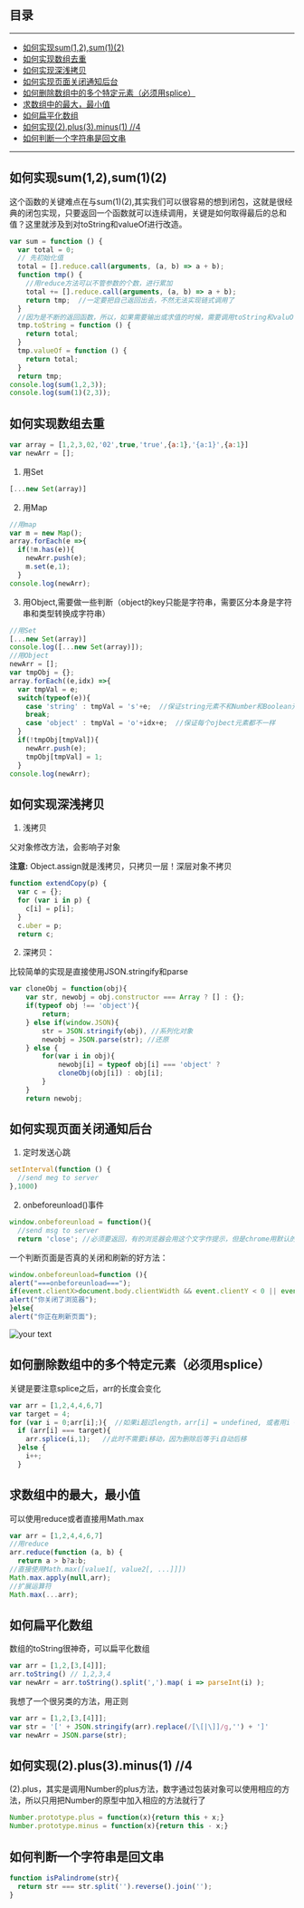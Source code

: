 ## 目录
---
- [如何实现sum(1,2),sum(1)(2)](#如何实现sum1,2,sum12)
- [如何实现数组去重](#如何实现数组去重)
- [如何实现深浅拷贝](#如何实现深浅拷贝)
- [如何实现页面关闭通知后台](#如何实现页面关闭通知后台)
- [如何删除数组中的多个特定元素（必须用splice）](#如何删除数组中的多个特定元素必须用splice)
- [求数组中的最大，最小值](#求数组中的最大，最小值)
- [如何扁平化数组](#如何扁平化数组)
- [如何实现(2).plus(3).minus(1) //4](#如何实现2plus3minus1-//4)
- [如何判断一个字符串是回文串](#如何判断一个字符串是回文串)
---

## 如何实现sum(1,2),sum(1)(2)

这个函数的关键难点在与sum(1)(2),其实我们可以很容易的想到闭包，这就是很经典的闭包实现，只要返回一个函数就可以连续调用，关键是如何取得最后的总和值？这里就涉及到对toString和valueOf进行改造。

```js
var sum = function () {
  var total = 0;
  // 先初始化值
  total = [].reduce.call(arguments, (a, b) => a + b);
  function tmp() {
    //用reduce方法可以不管参数的个数，进行累加
    total += [].reduce.call(arguments, (a, b) => a + b);
    return tmp;  //一定要把自己返回出去，不然无法实现链式调用了
  }
  //因为是不断的返回函数，所以，如果需要输出或求值的时候，需要调用toString和valuOf
  tmp.toString = function () {
    return total;
  }
  tmp.valueOf = function () {
    return total;
  }
  return tmp;
console.log(sum(1,2,3));
console.log(sum(1)(2,3));
```

## 如何实现数组去重

```js
var array = [1,2,3,02,'02',true,'true',{a:1},'{a:1}',{a:1}]
var newArr = [];
```

1. 用Set

```js
[...new Set(array)]
```

2. 用Map

```js
//用map
var m = new Map();
array.forEach(e =>{
  if(!m.has(e)){
    newArr.push(e);
    m.set(e,1);
  }
console.log(newArr);
```

3. 用Object,需要做一些判断（object的key只能是字符串，需要区分本身是字符串和类型转换成字符串）

```js
//用Set
[...new Set(array)]
console.log([...new Set(array)]);
//用Object
newArr = [];
var tmpObj = {};
array.forEach((e,idx) =>{
  var tmpVal = e;
  switch(typeof(e)){
    case 'string' : tmpVal = 's'+e;  //保证string元素不和Number和Boolean元素一样
    break;
    case 'object' : tmpVal = 'o'+idx+e;  //保证每个ojbect元素都不一样
  }
  if(!tmpObj[tmpVal]){
    newArr.push(e);
    tmpObj[tmpVal] = 1;
  }
console.log(newArr);
```

## 如何实现深浅拷贝

1. 浅拷贝

父对象修改方法，会影响子对象 

**注意:** Object.assign就是浅拷贝，只拷贝一层！深层对象不拷贝

```js
function extendCopy(p) {　　　　
  var c = {};　　　　
  for (var i in p) {　　　　　　
    c[i] = p[i];　　　　
  }　　　　
  c.uber = p;　　　　
  return c;　　
```

2. 深拷贝：

比较简单的实现是直接使用JSON.stringify和parse

```js
var cloneObj = function(obj){
    var str, newobj = obj.constructor === Array ? [] : {};
    if(typeof obj !== 'object'){
        return;
    } else if(window.JSON){
        str = JSON.stringify(obj), //系列化对象
        newobj = JSON.parse(str); //还原
    } else {
        for(var i in obj){
            newobj[i] = typeof obj[i] === 'object' ? 
            cloneObj(obj[i]) : obj[i]; 
        }
    }
    return newobj;
```

## 如何实现页面关闭通知后台

1. 定时发送心跳

```js
setInterval(function () {
  //send meg to server
},1000)
```

2. onbeforeunload()事件

```js
window.onbeforeunload = function(){
  //send msg to server
  return 'close'; //必须要返回，有的浏览器会用这个文字作提示，但是chrome用默认的
```

一个判断页面是否真的关闭和刷新的好方法： 

```js
window.onbeforeunload=function (){ 
alert("===onbeforeunload==="); 
if(event.clientX>document.body.clientWidth && event.clientY < 0 || event.altKey){ 
alert("你关闭了浏览器"); 
}else{ 
alert("你正在刷新页面"); 
```

![your text](http://o7bk1ffzo.bkt.clouddn.com/1500819726098)

## 如何删除数组中的多个特定元素（必须用splice）

关键是要注意splice之后，arr的长度会变化

```js
var arr = [1,2,4,4,6,7]
var target = 4;
for (var i = 0;arr[i];){  //如果i超过length，arr[i] = undefined, 或者用i < arr.length也行，length会动态变化
  if (arr[i] === target){
    arr.splice(i,1);   //此时不需要i移动，因为删除后等于i自动后移
  }else {
    i++;
  }
```

## 求数组中的最大，最小值

可以使用reduce或者直接用Math.max

```js
var arr = [1,2,4,4,6,7]
//用reduce
arr.reduce(function (a, b) {
  return a > b?a:b;
//直接使用Math.max([value1[, value2[, ...]]])
Math.max.apply(null,arr);
//扩展运算符
Math.max(...arr);
```

## 如何扁平化数组

数组的toString很神奇，可以扁平化数组

```js
var arr = [1,2,[3,[4]]];
arr.toString() // 1,2,3,4
var newArr = arr.toString().split(',').map( i => parseInt(i) );
```

我想了一个很另类的方法，用正则

```js
var arr = [1,2,[3,[4]]];
var str = '[' + JSON.stringify(arr).replace(/[\[|\]]/g,'') + ']'
var newArr = JSON.parse(str);
```

## 如何实现(2).plus(3).minus(1) //4

(2).plus，其实是调用Number的plus方法，数字通过包装对象可以使用相应的方法，所以只用把Number的原型中加入相应的方法就行了

```js
Number.prototype.plus = function(x){return this + x;}
Number.prototype.minus = function(x){return this - x;}
```

## 如何判断一个字符串是回文串

```js
function isPalindrome(str){
  return str === str.split('').reverse().join('');
}
```

